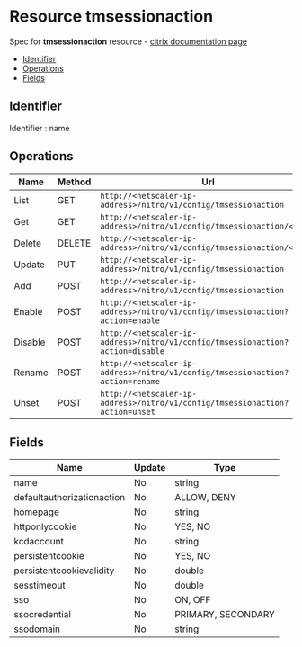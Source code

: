 # Resource tmsessionaction

Spec for **tmsessionaction** resource - [citrix documentation page](https://developer-docs.citrix.com/projects/netscaler-nitro-api/en/11.0/configuration/traffic-management/tmsessionaction/tmsessionaction/)

- [Identifier](#identifier)
- [Operations](#operations)
- [Fields](#fields)

## Identifier

Identifier : name

## Operations

| Name | Method | Url |
|----|----|----|
| List | GET | `http://<netscaler-ip-address>/nitro/v1/config/tmsessionaction` |
| Get | GET | `http://<netscaler-ip-address>/nitro/v1/config/tmsessionaction/<name>` |
| Delete | DELETE | `http://<netscaler-ip-address>/nitro/v1/config/tmsessionaction/<name>` |
| Update | PUT | `http://<netscaler-ip-address>/nitro/v1/config/tmsessionaction` |
| Add | POST | `http://<netscaler-ip-address>/nitro/v1/config/tmsessionaction` |
| Enable | POST | `http://<netscaler-ip-address>/nitro/v1/config/tmsessionaction?action=enable` |
| Disable | POST | `http://<netscaler-ip-address>/nitro/v1/config/tmsessionaction?action=disable` |
| Rename | POST | `http://<netscaler-ip-address>/nitro/v1/config/tmsessionaction?action=rename` |
| Unset | POST | `http://<netscaler-ip-address>/nitro/v1/config/tmsessionaction?action=unset` |

## Fields

| Name | Update | Type |
|----|----|----|
| name | No | string |
| defaultauthorizationaction | No | ALLOW, DENY |
| homepage | No | string |
| httponlycookie | No | YES, NO |
| kcdaccount | No | string |
| persistentcookie | No | YES, NO |
| persistentcookievalidity | No | double |
| sesstimeout | No | double |
| sso | No | ON, OFF |
| ssocredential | No | PRIMARY, SECONDARY |
| ssodomain | No | string |

